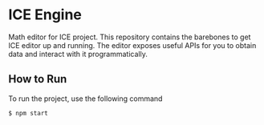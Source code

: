 # ICE Engine

Math editor for ICE project. This repository contains the barebones to get ICE editor up and running. The editor exposes useful APIs for you to obtain data and interact with it programmatically.

## How to Run

To run the project, use the following command

```
$ npm start
```
